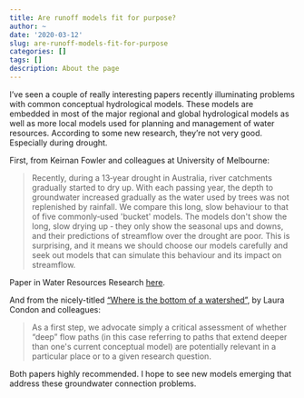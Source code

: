 ```yaml
---
title: Are runoff models fit for purpose?
author: ~
date: '2020-03-12'
slug: are-runoff-models-fit-for-purpose
categories: []
tags: []
description: About the page
---
```

I’ve seen a couple of really interesting papers recently illuminating problems with common conceptual hydrological models. These models are embedded in most of the major regional and global hydrological models as well as more local models used for planning and management of water resources. According to some new research, they’re not very good. Especially during drought.

First, from Keirnan Fowler and colleagues at University of Melbourne:

> Recently, during a 13‐year drought in Australia, river catchments gradually started to dry up. With each passing year, the depth to groundwater increased gradually as the water used by trees was not replenished by rainfall. We compare this long, slow behaviour to that of five commonly‐used 'bucket' models. The models don't show the long, slow drying up ‐ they only show the seasonal ups and downs, and their predictions of streamflow over the drought are poor. This is surprising, and it means we should choose our models carefully and seek out models that can simulate this behaviour and its impact on streamflow.

Paper in Water Resources Research [here](https://agupubs.onlinelibrary.wiley.com/doi/abs/10.1029/2019WR025286).

And from the nicely-titled [“Where is the bottom of a watershed”](https://agupubs.onlinelibrary.wiley.com/doi/full/10.1029/2019WR026010), by Laura Condon and colleagues:  

> As a first step, we advocate simply a critical assessment of whether “deep” flow paths (in this case referring to paths that extend deeper than one's current conceptual model) are potentially relevant in a particular place or to a given research question.

Both papers highly recommended. I hope to see new models emerging that address these groundwater connection problems.
